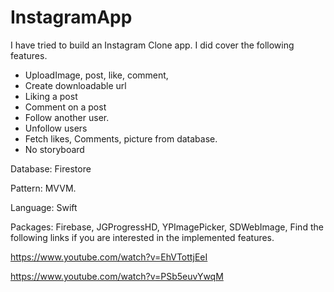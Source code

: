 # InstagramApp
I have tried to build an Instagram Clone app. I did cover the following features.
- UploadImage, post, like, comment,
- Create downloadable url
- Liking a post
- Comment on a post
- Follow another user.
- Unfollow users
- Fetch likes, Comments, picture from database.
- No storyboard


Database: Firestore

Pattern: MVVM.

Language: Swift

Packages: Firebase, JGProgressHD, YPImagePicker, SDWebImage,
Find the following links if you are interested in the implemented features.

https://www.youtube.com/watch?v=EhVTottjEeI 

https://www.youtube.com/watch?v=PSb5euvYwqM
